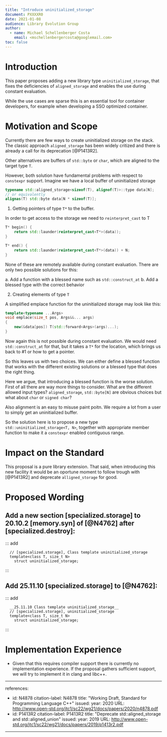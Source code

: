 ```yaml
---
title: "Introduce uninitialized_storage"
document: PXXXXR0
date: 2021-01-08
audience: Library Evolution Group
author:
  - name: Michael Schellenberger Costa
    email: <mschellenbergercosta@googlemail.com>
toc: false
---
```


# Introduction

This paper proposes adding a new library type `uninitialized_storage`, that fixes the deficiencies of `aligned_storage` and enables the use during constant evaluation. 

While the use cases are sparse this is an essential tool for container developers, for example when developing a SSO optimized container.  

# Motivation and Scope

Currently there are few ways to create uninitialized storage on the stack. The classic approach `aligned_storage` has been widely critized and there is already a call for its deprecation [@P1413R2]. 

Other alternatives are buffers of `std::byte` or `char`, which are aligned to the target type `T`.

However, both solution have fundamental problems with respect to `constexpr` support.  Imagine we have a local buffer of uninitialized storage

```cpp    
typename std::aligned_storage<sizeof(T), alignof(T)>::type data[N];
// or equivalently
alignas(T) std::byte data[N * sizeof(T)];
```

1. Getting pointers of type `T*` to the buffer.

  In order to get access to the storage we need to `reinterpret_cast` to T
  ```cpp    
  T* begin() {
      return std::launder(reinterpret_cast<T*>(data));
  }

  T* end() {
      return std::launder(reinterpret_cast<T*>(data)) + N;
  }
  ```

  None of these are remotely available during constant evaluation. There are only two possible solutions for this:

  a. Add a function with a blessed name such as `std::construct_at`
  b. Add a blessed type with the correct behavior

2. Creating elements of type `T`

  A simplified emplace function for the uninitialized storage may look like this:
  ```cpp    
  template<typename ...Args> 
  void emplace(size_t pos, Args&&... args) 
  {
      new(&data[pos]) T(std::forward<Args>(args)...);
  }
  ```

  Now again this is not possible during constant evaluation. We would need `std::construct_at` for that, but it takes a `T*` for the location, which brings us back to #1 or how to get a pointer.

So this leaves us with two choices. We can either define a blessed function that works with the different existing solutions or a blessed type that does the right thing.

Here we argue, that introducing a blessed function is the worse solution. First of all there are way more things to consider. What are the different allowed input types? `aligned_storage`, `std::byte[N]` are obvious choices but what about `char` or `signed char`?

Also alignment is an easy to misuse paint poitn. We require a lot from a user to simply get an uninitialized buffer.

So the solution here is to propose a new type `std::uninitialized_storage<T, N>`, together with appropriate member function to make it a `constexpr` enabled contiguous range.

# Impact on the Standard

This proposal is a pure library extension. That said, when introducing this new facility it would be an oportune moment to follow trough with [@P1413R2] and deprecate `alligned_storage` for good.

# Proposed Wording

## Add a new section [specialized.storage] to __20.10.2 [memory.syn]__ of [@N4762] after [specialized.destroy]:

::: add
```
  // [specialized.storage], Class template uninitialized_storage
  template<class T, size_t N>
    struct uninitialized_storage;
```
:::

## Add __25.11.10 [specialized.storage]__ to [@N4762]:

::: add
```
  __25.11.10 Class template uninitialized_storage__
  // [specialized.storage], uninitialized_storage
  template<class T, size_t N>
    struct uninitialized_storage;
```
:::

# Implementation Experience
  - Given that this requires compiler support there is currently no implementation experience. If the proposal gathers sufficient support, we will try to implement it in clang and libc++.

---
references:
  - id: N4878
    citation-label: N4878
    title: "Working Draft, Standard for Programming Language C++"
    issued:
      year: 2020
    URL: http://www.open-std.org/jtc1/sc22/wg21/docs/papers/2020/n4878.pdf
  - id: P1413R2
    citation-label: P1413R2
    title: "Deprecate std::aligned_storage and std::aligned_union"
    issued:
      year: 2019
    URL: http://www.open-std.org/jtc1/sc22/wg21/docs/papers/2019/p1413r2.pdf
---
